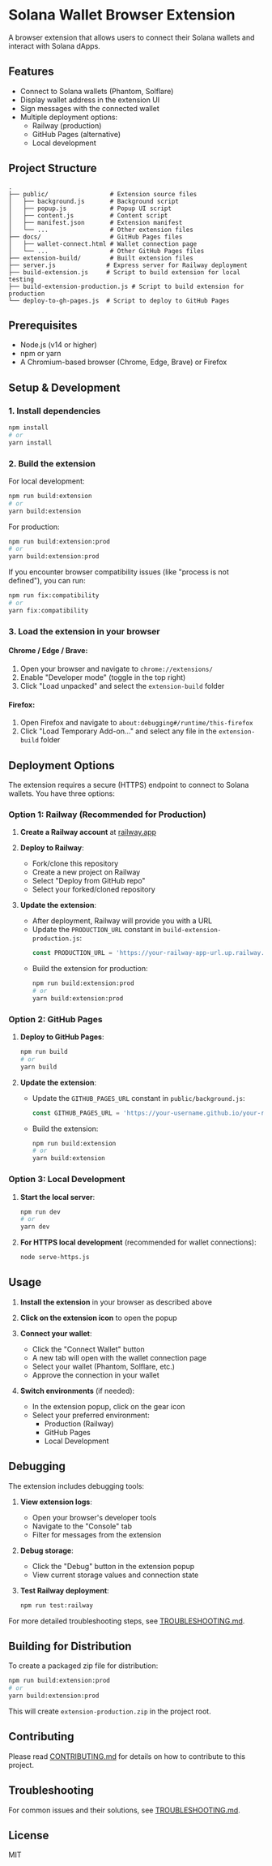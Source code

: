 # Solana Wallet Browser Extension

A browser extension that allows users to connect their Solana wallets and interact with Solana dApps.

## Features

- Connect to Solana wallets (Phantom, Solflare)
- Display wallet address in the extension UI
- Sign messages with the connected wallet
- Multiple deployment options:
  - Railway (production)
  - GitHub Pages (alternative)
  - Local development

## Project Structure

```
.
├── public/                 # Extension source files
│   ├── background.js       # Background script
│   ├── popup.js            # Popup UI script
│   ├── content.js          # Content script
│   ├── manifest.json       # Extension manifest
│   └── ...                 # Other extension files
├── docs/                   # GitHub Pages files
│   ├── wallet-connect.html # Wallet connection page
│   └── ...                 # Other GitHub Pages files
├── extension-build/        # Built extension files
├── server.js              # Express server for Railway deployment
├── build-extension.js     # Script to build extension for local testing
├── build-extension-production.js # Script to build extension for production
└── deploy-to-gh-pages.js  # Script to deploy to GitHub Pages
```

## Prerequisites

- Node.js (v14 or higher)
- npm or yarn
- A Chromium-based browser (Chrome, Edge, Brave) or Firefox

## Setup & Development

### 1. Install dependencies

```bash
npm install
# or
yarn install
```

### 2. Build the extension

For local development:
```bash
npm run build:extension
# or
yarn build:extension
```

For production:
```bash
npm run build:extension:prod
# or
yarn build:extension:prod
```

If you encounter browser compatibility issues (like "process is not defined"), you can run:
```bash
npm run fix:compatibility
# or
yarn fix:compatibility
```

### 3. Load the extension in your browser

#### Chrome / Edge / Brave:
1. Open your browser and navigate to `chrome://extensions/`
2. Enable "Developer mode" (toggle in the top right)
3. Click "Load unpacked" and select the `extension-build` folder

#### Firefox:
1. Open Firefox and navigate to `about:debugging#/runtime/this-firefox`
2. Click "Load Temporary Add-on..." and select any file in the `extension-build` folder

## Deployment Options

The extension requires a secure (HTTPS) endpoint to connect to Solana wallets. You have three options:

### Option 1: Railway (Recommended for Production)

1. **Create a Railway account** at [railway.app](https://railway.app/)

2. **Deploy to Railway**:
   - Fork/clone this repository
   - Create a new project on Railway
   - Select "Deploy from GitHub repo"
   - Select your forked/cloned repository

3. **Update the extension**:
   - After deployment, Railway will provide you with a URL
   - Update the `PRODUCTION_URL` constant in `build-extension-production.js`:
     ```javascript
     const PRODUCTION_URL = 'https://your-railway-app-url.up.railway.app/wallet-connect.html';
     ```
   - Build the extension for production:
     ```bash
     npm run build:extension:prod
     # or
     yarn build:extension:prod
     ```

### Option 2: GitHub Pages

1. **Deploy to GitHub Pages**:
   ```bash
   npm run build
   # or
   yarn build
   ```

2. **Update the extension**:
   - Update the `GITHUB_PAGES_URL` constant in `public/background.js`:
     ```javascript
     const GITHUB_PAGES_URL = 'https://your-username.github.io/your-repo/wallet-connect.html';
     ```
   - Build the extension:
     ```bash
     npm run build:extension
     # or
     yarn build:extension
     ```

### Option 3: Local Development

1. **Start the local server**:
   ```bash
   npm run dev
   # or
   yarn dev
   ```

2. **For HTTPS local development** (recommended for wallet connections):
   ```bash
   node serve-https.js
   ```

## Usage

1. **Install the extension** in your browser as described above

2. **Click on the extension icon** to open the popup

3. **Connect your wallet**:
   - Click the "Connect Wallet" button
   - A new tab will open with the wallet connection page
   - Select your wallet (Phantom, Solflare, etc.)
   - Approve the connection in your wallet

4. **Switch environments** (if needed):
   - In the extension popup, click on the gear icon
   - Select your preferred environment:
     - Production (Railway)
     - GitHub Pages
     - Local Development

## Debugging

The extension includes debugging tools:

1. **View extension logs**:
   - Open your browser's developer tools
   - Navigate to the "Console" tab
   - Filter for messages from the extension

2. **Debug storage**:
   - Click the "Debug" button in the extension popup
   - View current storage values and connection state

3. **Test Railway deployment**:
   ```bash
   npm run test:railway
   ```

For more detailed troubleshooting steps, see [TROUBLESHOOTING.md](TROUBLESHOOTING.md).

## Building for Distribution

To create a packaged zip file for distribution:

```bash
npm run build:extension:prod
# or
yarn build:extension:prod
```

This will create `extension-production.zip` in the project root.

## Contributing

Please read [CONTRIBUTING.md](CONTRIBUTING.md) for details on how to contribute to this project.

## Troubleshooting

For common issues and their solutions, see [TROUBLESHOOTING.md](TROUBLESHOOTING.md).

## License

MIT
